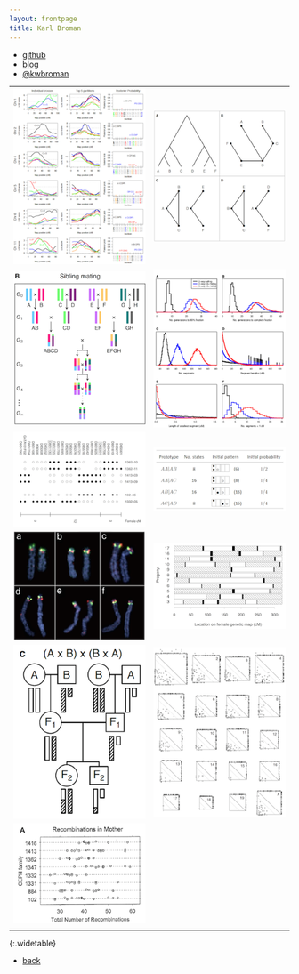 ```yaml
---
layout: frontpage
title: Karl Broman
---
```


<div class="navbar">
  <div class="navbar-inner">
      <ul class="nav">
          <li><a href="https://github.com/kbroman">github</a></li>
          <li><a href="http://kbroman.wordpress.com">blog</a></li>
          <li><a href="https://twitter.com/kwbroman">@kwbroman</a></li>
      </ul>
  </div>
</div>


|                   |                    |
| :---------------- | -----------------: |
| [![Broman et al. (2012) Fig 6](assets/pubpics/phyloqtl_fig6.png)](pages/pubpics/phyloqtl_fig6.html)         | [![Broman et al. (2012) Fig 2](assets/pubpics/phyloqtl_fig2.png)](pages/pubpics/phyloqtl_fig2.html)     |
| [![Broman (2005) Fig 2](assets/pubpics/rigenome_fig2.png)](pages/pubpics/rigenome_fig2.html)                | [![Broman (2005) Fig 6](assets/pubpics/rigenome_fig6.png)](pages/pubpics/rigenome_fig6.html)           |
| [![Broman et al. (2003) Fig 1](assets/pubpics/inversion_fig1.png)](pages/pubpics/inversion_fig1.html)       | [![Broman (2012) Table S13](assets/pubpics/preCCprob_tabS13.png)](pages/pubpics/preCCprob_tabS13.html) |
| [![Broman et al. (2003) Fig 2](assets/pubpics/inversion_fig2.png)](pages/pubpics/inversion_fig2.html)       | [![Broman and Weber (2000) Fig 1](assets/pubpics/interfer_fig1.png)](pages/pubpics/interfer_fig1.html) |
| [![Broman et al. (2006) Fig 2c](assets/pubpics/xchr_fig2c.png)](pages/pubpics/xchr_fig2.html)               | [![Broman et al. (2002) Fig 3](assets/pubpics/mousebc_fig3.png)](pages/pubpics/mousebc_fig3.html)      |
| [![Broman et al. (1998) Fig 3a](assets/pubpics/geneticmaps_fig3a.png)](pages/pubpics/geneticmaps_fig3.html) | |
|                   |                    |
{:.widetable}


<div class="navbar">
  <div class="navbar-inner">
      <ul class="nav">
          <li><a href="index.html">back</a></li>
      </ul>
  </div>
</div>
